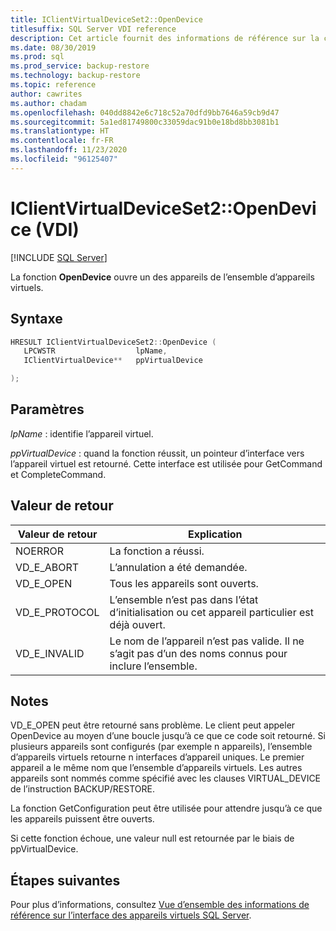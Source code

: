 ```yaml
---
title: IClientVirtualDeviceSet2::OpenDevice
titlesuffix: SQL Server VDI reference
description: Cet article fournit des informations de référence sur la commande IClientVirtualDeviceSet2::OpenDevice.
ms.date: 08/30/2019
ms.prod: sql
ms.prod_service: backup-restore
ms.technology: backup-restore
ms.topic: reference
author: cawrites
ms.author: chadam
ms.openlocfilehash: 040dd8842e6c718c52a70dfd9bb7646a59cb9d47
ms.sourcegitcommit: 5a1ed81749800c33059dac91b0e18bd8bb3081b1
ms.translationtype: HT
ms.contentlocale: fr-FR
ms.lasthandoff: 11/23/2020
ms.locfileid: "96125407"
---
```

# <a name="iclientvirtualdeviceset2opendevice-vdi"></a>IClientVirtualDeviceSet2::OpenDevice (VDI)

[!INCLUDE [SQL Server](../../../includes/applies-to-version/sqlserver.md)]

La fonction **OpenDevice** ouvre un des appareils de l’ensemble d’appareils virtuels.

## <a name="syntax"></a>Syntaxe

```c
HRESULT IClientVirtualDeviceSet2::OpenDevice (
   LPCWSTR                  lpName,
   IClientVirtualDevice**   ppVirtualDevice

);
```

## <a name="parameters"></a>Paramètres

*lpName* : identifie l’appareil virtuel.

*ppVirtualDevice* : quand la fonction réussit, un pointeur d’interface vers l’appareil virtuel est retourné. Cette interface est utilisée pour GetCommand et CompleteCommand.

## <a name="return-value"></a>Valeur de retour

|Valeur de retour | Explication |
|---|---|
| NOERROR | La fonction a réussi. |
| VD_E_ABORT | L’annulation a été demandée. |
| VD_E_OPEN |Tous les appareils sont ouverts. |
| VD_E_PROTOCOL | L’ensemble n’est pas dans l’état d’initialisation ou cet appareil particulier est déjà ouvert. |
| VD_E_INVALID | Le nom de l’appareil n’est pas valide. Il ne s’agit pas d’un des noms connus pour inclure l’ensemble. |

## <a name="remarks"></a>Notes

VD_E_OPEN peut être retourné sans problème. Le client peut appeler OpenDevice au moyen d’une boucle jusqu’à ce que ce code soit retourné.
Si plusieurs appareils sont configurés (par exemple n appareils), l’ensemble d’appareils virtuels retourne n interfaces d’appareil uniques. Le premier appareil a le même nom que l’ensemble d’appareils virtuels. Les autres appareils sont nommés comme spécifié avec les clauses VIRTUAL_DEVICE de l’instruction BACKUP/RESTORE.

La fonction GetConfiguration peut être utilisée pour attendre jusqu’à ce que les appareils puissent être ouverts.

Si cette fonction échoue, une valeur null est retournée par le biais de ppVirtualDevice.

## <a name="next-steps"></a>Étapes suivantes

Pour plus d’informations, consultez [Vue d’ensemble des informations de référence sur l’interface des appareils virtuels SQL Server](reference-virtual-device-interface.md).